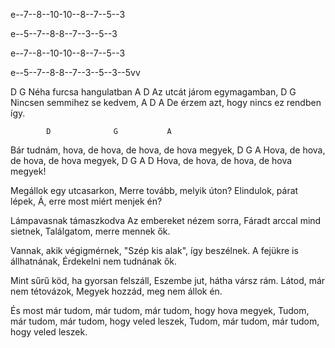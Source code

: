 e--7--8--10-10--8--7--5--3
 
e--5--7--8-8--7--3--5--3
 
e--7--8--10-10--8--7--5--3
 
e--5--7--8-8--7--3--5--3--5vv
 
D           G
Néha furcsa hangulatban
   A           D
Az utcát járom egymagamban,
D            G
Nincsen semmihez se kedvem,
    A              D                A
De érzem azt, hogy nincs ez rendben így.
 
            D              G           A
Bár tudnám, hova, de hova, de hova, de hova megyek,
D               G        A
Hova, de hova, de hova, de hova megyek,
D               G        A              D
Hova, de hova, de hova, de hova megyek!
 
Megállok egy utcasarkon,
Merre tovább, melyik úton?
Elindulok, párat lépek,
Á, erre most miért menjek én?
 
Lámpavasnak támaszkodva
Az embereket nézem sorra,
Fáradt arccal mind sietnek,
Találgatom, merre mennek ők.
 
Vannak, akik végigmérnek,
"Szép kis alak", így beszélnek.
A fejükre is állhatnának,
Érdekelni nem tudnának ők.
 
Mint sűrű köd, ha gyorsan felszáll,
Eszembe jut, hátha vársz rám.
Látod, már nem tétovázok,
Megyek hozzád, meg nem állok én.
 
És most már
tudom, már tudom, már tudom, hogy hova megyek,
Tudom, már tudom, már tudom, hogy veled leszek,
Tudom, már tudom, már tudom, hogy veled leszek.
